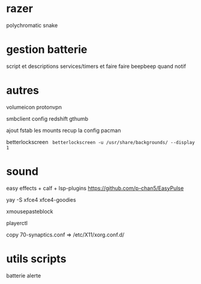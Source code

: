 razer
=====
polychromatic
snake

gestion batterie
================
script et descriptions services/timers et faire faire beepbeep quand notif 

autres
======
volumeicon
protonvpn

smbclient
config redshift
gthumb

ajout fstab les mounts
recup la config pacman


betterlockscreen
` betterlockscreen -u /usr/share/backgrounds/ --display 1`

# sound
easy effects + calf + lsp-plugins
https://github.com/p-chan5/EasyPulse


yay -S xfce4 xfce4-goodies

xmousepasteblock

playerctl

copy 70-synaptics.conf => /etc/X11/xorg.conf.d/

# utils scripts

batterie alerte
